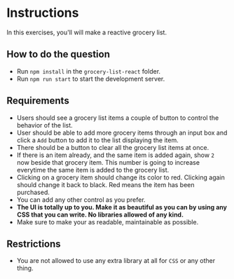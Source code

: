# Instructions

In this exercises, you'll will make a reactive grocery list.

## How to do the question

- Run `npm install` in the `grocery-list-react` folder.
- Run `npm run start` to start the development server.

## Requirements

- Users should see a grocery list items a couple of button to control the behavior of the list.
- User should be able to add more grocery items through an input box and click a `Add` button to add it to the list displaying the item.
- There should be a button to clear all the grocery list items at once.
- If there is an item already, and the same item is added again, show `2` now beside that grocery item. This number is going to increase everytime the same item is added to the grocery list.
- Clicking on a grocery item should change its color to red. Clicking again should change
  it back to black. Red means the item has been purchased.
- You can add any other control as you prefer.
- **The UI is totally up to you. Make it as beautiful as you can by using any CSS that you can write. No libraries allowed of any kind.**
- Make sure to make your as readable, maintainable as possible.

## Restrictions

- You are not allowed to use any extra library at all for `CSS` or any other thing.
